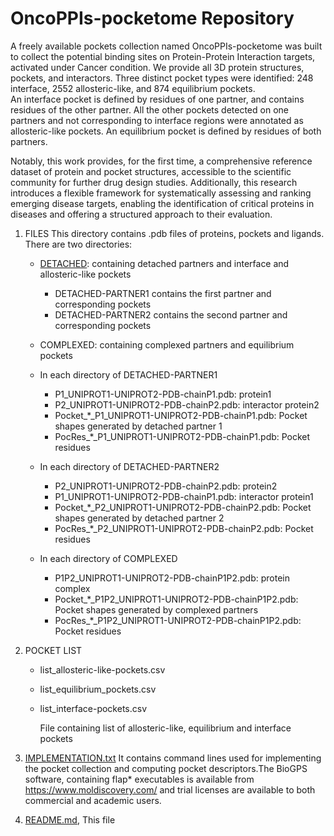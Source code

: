 # OncoPPIs-pocketome Repository

A freely available pockets collection named OncoPPIs-pocketome was built to collect the potential binding sites on Protein-Protein Interaction targets, activated under Cancer condition.
We provide all 3D protein structures, pockets, and interactors. Three distinct pocket types were identified: 248 interface, 2552 allosteric-like, and 874 equilibrium pockets.  
An interface pocket is defined by residues of one partner, and contains residues of the other partner. All the other pockets detected on one partners  and not corresponding to interface regions were annotated as allosteric-like pockets. 
An equilibrium pocket is defined by residues of both partners. 

Notably, this work provides, for the first time, a comprehensive reference dataset of protein and pocket structures, accessible to the scientific community for further drug design studies. Additionally, this research introduces a flexible framework for systematically assessing and ranking emerging disease targets, enabling the identification of critical proteins in diseases and offering a structured approach to their evaluation.

1. FILES
This directory contains .pdb files of proteins, pockets and ligands. 
There are two directories:
    - [DETACHED](DETACHED): containing detached partners and interface and allosteric-like pockets
        - DETACHED-PARTNER1 contains the first partner and corresponding pockets
        - DETACHED-PARTNER2 contains the second partner and corresponding pockets
    - COMPLEXED: containing complexed partners and equilibrium pockets

    - In each directory of DETACHED-PARTNER1
        - P1_UNIPROT1-UNIPROT2-PDB-chainP1.pdb: protein1
        - P2_UNIPROT1-UNIPROT2-PDB-chainP2.pdb: interactor protein2
        - Pocket_*_P1_UNIPROT1-UNIPROT2-PDB-chainP1.pdb: Pocket shapes generated by detached partner 1
        - PocRes_*_P1_UNIPROT1-UNIPROT2-PDB-chainP1.pdb: Pocket residues

    - In each directory of DETACHED-PARTNER2
        - P2_UNIPROT1-UNIPROT2-PDB-chainP2.pdb: protein2
        - P1_UNIPROT1-UNIPROT2-PDB-chainP1.pdb: interactor protein1
        - Pocket_*_P2_UNIPROT1-UNIPROT2-PDB-chainP2.pdb: Pocket shapes generated by detached partner 2
        - PocRes_*_P2_UNIPROT1-UNIPROT2-PDB-chainP2.pdb: Pocket residues

    - In each directory of COMPLEXED
        - P1P2_UNIPROT1-UNIPROT2-PDB-chainP1P2.pdb: protein complex
        - Pocket_*_P1P2_UNIPROT1-UNIPROT2-PDB-chainP1P2.pdb: Pocket shapes generated by complexed partners 
        - PocRes_*_P1P2_UNIPROT1-UNIPROT2-PDB-chainP1P2.pdb: Pocket residues

1. POCKET LIST
    - list_allosteric-like-pockets.csv
    - list_equilibrium_pockets.csv
    - list_interface-pockets.csv

	  File containing list of allosteric-like, equilibrium and interface pockets

2. [IMPLEMENTATION.txt](IMPLEMENTATION.txt)
It contains command lines used for implementing the pocket collection and computing pocket descriptors.The BioGPS software, containing flap* executables is available from https://www.moldiscovery.com/ and trial licenses are available to both commercial and academic users.

1. [README.md](README.md), This file

